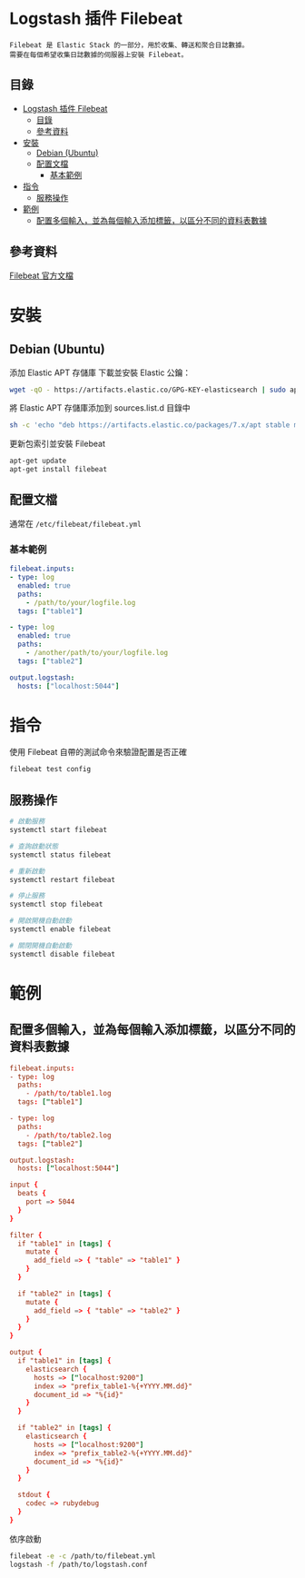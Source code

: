# Logstash 插件 Filebeat

```
Filebeat 是 Elastic Stack 的一部分，用於收集、轉送和聚合日誌數據。
需要在每個希望收集日誌數據的伺服器上安裝 Filebeat。
```

## 目錄

- [Logstash 插件 Filebeat](#logstash-插件-filebeat)
  - [目錄](#目錄)
  - [參考資料](#參考資料)
- [安裝](#安裝)
  - [Debian (Ubuntu)](#debian-ubuntu)
  - [配置文檔](#配置文檔)
    - [基本範例](#基本範例)
- [指令](#指令)
  - [服務操作](#服務操作)
- [範例](#範例)
  - [配置多個輸入，並為每個輸入添加標籤，以區分不同的資料表數據](#配置多個輸入並為每個輸入添加標籤以區分不同的資料表數據)

## 參考資料

[Filebeat 官方文檔](https://www.elastic.co/guide/en/beats/filebeat/current/index.html)

# 安裝

## Debian (Ubuntu)

添加 Elastic APT 存儲庫 下載並安裝 Elastic 公鑰：

```bash
wget -qO - https://artifacts.elastic.co/GPG-KEY-elasticsearch | sudo apt-key add -
```

將 Elastic APT 存儲庫添加到 sources.list.d 目錄中

```bash
sh -c 'echo "deb https://artifacts.elastic.co/packages/7.x/apt stable main" > /etc/apt/sources.list.d/elastic-7.x.list'
```

更新包索引並安裝 Filebeat

```bash
apt-get update
apt-get install filebeat
```

## 配置文檔

通常在 `/etc/filebeat/filebeat.yml`

### 基本範例

```yml
filebeat.inputs:
- type: log
  enabled: true
  paths:
    - /path/to/your/logfile.log
  tags: ["table1"]

- type: log
  enabled: true
  paths:
    - /another/path/to/your/logfile.log
  tags: ["table2"]

output.logstash:
  hosts: ["localhost:5044"]
```

# 指令

使用 Filebeat 自帶的測試命令來驗證配置是否正確

```bash
filebeat test config
```

## 服務操作

```bash
# 啟動服務
systemctl start filebeat

# 查詢啟動狀態
systemctl status filebeat

# 重新啟動
systemctl restart filebeat

# 停止服務
systemctl stop filebeat

# 開啟開機自動啟動
systemctl enable filebeat

# 關閉開機自動啟動
systemctl disable filebeat
```

# 範例

## 配置多個輸入，並為每個輸入添加標籤，以區分不同的資料表數據

```conf
filebeat.inputs:
- type: log
  paths:
    - /path/to/table1.log
  tags: ["table1"]

- type: log
  paths:
    - /path/to/table2.log
  tags: ["table2"]

output.logstash:
  hosts: ["localhost:5044"]
```

```conf
input {
  beats {
    port => 5044
  }
}

filter {
  if "table1" in [tags] {
    mutate {
      add_field => { "table" => "table1" }
    }
  }

  if "table2" in [tags] {
    mutate {
      add_field => { "table" => "table2" }
    }
  }
}

output {
  if "table1" in [tags] {
    elasticsearch {
      hosts => ["localhost:9200"]
      index => "prefix_table1-%{+YYYY.MM.dd}"
      document_id => "%{id}"
    }
  }

  if "table2" in [tags] {
    elasticsearch {
      hosts => ["localhost:9200"]
      index => "prefix_table2-%{+YYYY.MM.dd}"
      document_id => "%{id}"
    }
  }

  stdout {
    codec => rubydebug
  }
}
```

依序啟動

```bash
filebeat -e -c /path/to/filebeat.yml
logstash -f /path/to/logstash.conf
```
